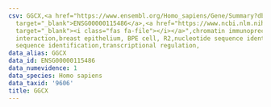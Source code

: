 ```yaml
---
csv: GGCX,<a href="https://www.ensembl.org/Homo_sapiens/Gene/Summary?db=core;g=ENSG00000115486"
  target="_blank">ENSG00000115486</a>,<a href="https://www.ncbi.nlm.nih.gov/pubmed/22863008"
  target="_blank"><i class="fas fa-file"></i></a>",chromatin immunoprecipitation assay,direct
  interaction,breast epithelium, BPE cell, R2,nucleotide sequence identification,nucleotide
  sequence identification,transcriptional regulation,
data_alias: GGCX
data_id: ENSG00000115486
data_numevidence: 1
data_species: Homo sapiens
data_taxid: '9606'
title: GGCX
---
```

